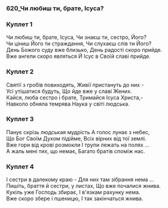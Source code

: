 ### 620_Чи любиш ти, брате, Ісуса?
### Куплет 1
Чи любиш ти, брате, Ісуса, Чи знаєш ти, сестро, Його? <br/>Чи ціниш Його ти страждання, Чи слухаєш слів ти Його? <br/>День Божого суду вже близько, День радості скоро прийде. <br/>Вже ангели скоро являться Й Ісус в Своїй славі прийде.
### Куплет 2
Святії з гробів повиходять, Живії пристануть до них -<br/>Усі утішатися будуть, Що йде вже у славі Жених.<br/>Кайся, люба сестро і брате, Тримайся Ісуса Христа,-<br/>Навколо обняла темрява Наука у світі людська.
### Куплет 3
Панує скрізь людськая мудрість А голос лунає з небес, <br/>Що Бог Своїм Духом підійме, Всіх вірних від тої землі. <br/>Вже гори від крові розмокли І трупи лежать на полях ... <br/>А жаль мені тих, що немає, Багато братів споміж нас.
### Куплет 4
І сестри в далекому краю - Для них там зібрання нема ... <br/>Пишіть, браття й сестри, у листах, Що вже почалися жнива. <br/>Кукіль уже Господь збирає, І в'язкам рахунку нема. <br/>Вже скоро збере і пшеницю, І так закінчаться жнива.
